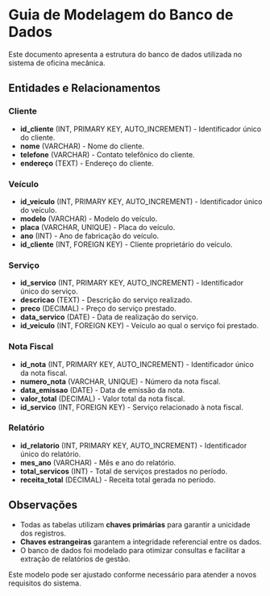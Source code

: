 # Guia de Modelagem do Banco de Dados

Este documento apresenta a estrutura do banco de dados utilizada no sistema de oficina mecânica.

## Entidades e Relacionamentos

### Cliente
- **id_cliente** (INT, PRIMARY KEY, AUTO_INCREMENT) - Identificador único do cliente.
- **nome** (VARCHAR) - Nome do cliente.
- **telefone** (VARCHAR) - Contato telefônico do cliente.
- **endereço** (TEXT) - Endereço do cliente.

### Veículo
- **id_veiculo** (INT, PRIMARY KEY, AUTO_INCREMENT) - Identificador único do veículo.
- **modelo** (VARCHAR) - Modelo do veículo.
- **placa** (VARCHAR, UNIQUE) - Placa do veículo.
- **ano** (INT) - Ano de fabricação do veículo.
- **id_cliente** (INT, FOREIGN KEY) - Cliente proprietário do veículo.

### Serviço
- **id_servico** (INT, PRIMARY KEY, AUTO_INCREMENT) - Identificador único do serviço.
- **descricao** (TEXT) - Descrição do serviço realizado.
- **preco** (DECIMAL) - Preço do serviço prestado.
- **data_servico** (DATE) - Data de realização do serviço.
- **id_veiculo** (INT, FOREIGN KEY) - Veículo ao qual o serviço foi prestado.

### Nota Fiscal
- **id_nota** (INT, PRIMARY KEY, AUTO_INCREMENT) - Identificador único da nota fiscal.
- **numero_nota** (VARCHAR, UNIQUE) - Número da nota fiscal.
- **data_emissao** (DATE) - Data de emissão da nota.
- **valor_total** (DECIMAL) - Valor total da nota fiscal.
- **id_servico** (INT, FOREIGN KEY) - Serviço relacionado à nota fiscal.

### Relatório
- **id_relatorio** (INT, PRIMARY KEY, AUTO_INCREMENT) - Identificador único do relatório.
- **mes_ano** (VARCHAR) - Mês e ano do relatório.
- **total_servicos** (INT) - Total de serviços prestados no período.
- **receita_total** (DECIMAL) - Receita total gerada no período.

## Observações
- Todas as tabelas utilizam **chaves primárias** para garantir a unicidade dos registros.
- **Chaves estrangeiras** garantem a integridade referencial entre os dados.
- O banco de dados foi modelado para otimizar consultas e facilitar a extração de relatórios de gestão.

Este modelo pode ser ajustado conforme necessário para atender a novos requisitos do sistema.

